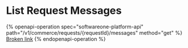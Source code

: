 # List Request Messages

{% openapi-operation spec="softwareone-platform-api" path="/v1/commerce/requests/{requestId}/messages" method="get" %}
[Broken link](broken-reference)
{% endopenapi-operation %}
